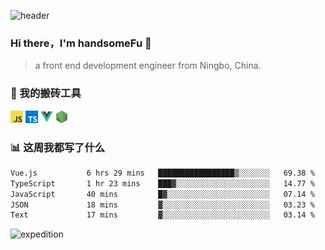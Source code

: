 ![header](https://raw.githubusercontent.com/fzq1998/fzq1998/master/header.png)

### Hi there，I'm handsomeFu 👋

> a front end development engineer from Ningbo, China.

### 🔧 我的搬砖工具
<code><img height="20" src="https://raw.githubusercontent.com/github/explore/80688e429a7d4ef2fca1e82350fe8e3517d3494d/topics/javascript/javascript.png" alt="javascript"></code>
<code><img height="20" src="https://raw.githubusercontent.com/github/explore/80688e429a7d4ef2fca1e82350fe8e3517d3494d/topics/typescript/typescript.png" alt="typescript"></code>
<code><img height="20" src="https://raw.githubusercontent.com/github/explore/80688e429a7d4ef2fca1e82350fe8e3517d3494d/topics/vue/vue.png" alt="vue"></code>
<code><img height="20" src="https://raw.githubusercontent.com/github/explore/80688e429a7d4ef2fca1e82350fe8e3517d3494d/topics/nodejs/nodejs.png" alt="nodejs"></code>



### 📊 这周我都写了什么
<!--START_SECTION:waka-->

```txt
Vue.js           6 hrs 29 mins   █████████████████▒░░░░░░░   69.38 %
TypeScript       1 hr 23 mins    ███▓░░░░░░░░░░░░░░░░░░░░░   14.77 %
JavaScript       40 mins         █▓░░░░░░░░░░░░░░░░░░░░░░░   07.14 %
JSON             18 mins         ▓░░░░░░░░░░░░░░░░░░░░░░░░   03.23 %
Text             17 mins         ▓░░░░░░░░░░░░░░░░░░░░░░░░   03.14 %
```

<!--END_SECTION:waka-->


![expedition](https://raw.githubusercontent.com/fzq1998/fzq1998/master/expedition.gif)

